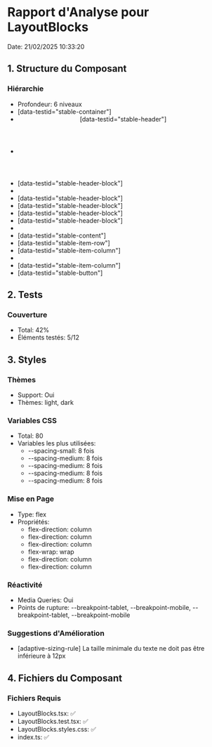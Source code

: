 # Rapport d'Analyse pour LayoutBlocks

Date: 21/02/2025 10:33:20

## 1. Structure du Composant

### Hiérarchie

- Profondeur: 6 niveaux
- <div> [data-testid="stable-container"]
- <header> [data-testid="stable-header"]
- <div>
- <div> [data-testid="stable-header-block"]
- <h>
- <div> [data-testid="stable-header-block"]
- <div> [data-testid="stable-header-block"]
- <div> [data-testid="stable-header-block"]
- <div> [data-testid="stable-header-block"]
- <ThemeSelector>
- <section> [data-testid="stable-content"]
- <div> [data-testid="stable-item-row"]
- <div> [data-testid="stable-item-column"]
- <StableLayout>
- <div> [data-testid="stable-item-column"]
- <footer> [data-testid="stable-button"]

## 2. Tests

### Couverture

- Total: 42%
- Éléments testés: 5/12

## 3. Styles

### Thèmes

- Support: Oui
- Thèmes: light, dark

### Variables CSS

- Total: 80
- Variables les plus utilisées:
  - --spacing-small: 8 fois
  - --spacing-medium: 8 fois
  - --spacing-medium: 8 fois
  - --spacing-medium: 8 fois
  - --spacing-medium: 8 fois

### Mise en Page

- Type: flex
- Propriétés:
  - flex-direction: column
  - flex-direction: column
  - flex-direction: column
  - flex-wrap: wrap
  - flex-direction: column
  - flex-direction: column

### Réactivité

- Media Queries: Oui
- Points de rupture: --breakpoint-tablet, --breakpoint-mobile, --breakpoint-tablet, --breakpoint-mobile

### Suggestions d'Amélioration

- [adaptive-sizing-rule] La taille minimale du texte ne doit pas être inférieure à 12px

## 4. Fichiers du Composant

### Fichiers Requis

- LayoutBlocks.tsx: ✅
- LayoutBlocks.test.tsx: ✅
- LayoutBlocks.styles.css: ✅
- index.ts: ✅
